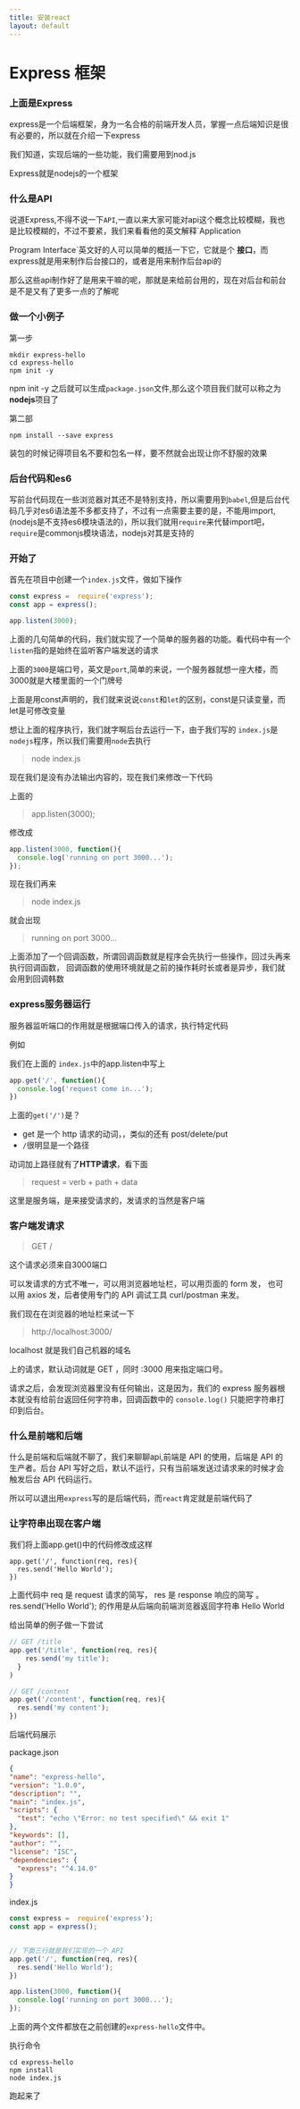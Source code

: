 ```yaml
---
title: 安装react
layout: default
---
```



# Express 框架

### 上面是Express

express是一个后端框架，身为一名合格的前端开发人员，掌握一点后端知识是很有必要的，所以就在介绍一下express

我们知道，实现后端的一些功能，我们需要用到nod.js

Express就是nodejs的一个框架

### 什么是API

说道Express,不得不说一下`API`,一直以来大家可能对api这个概念比较模糊，我也是比较模糊的，不过不要紧，我们来看看他的英文解释`Application

Program Interface`英文好的人可以简单的概括一下它，它就是个 **接口**，而express就是用来制作后台接口的，或者是用来制作后台api的

那么这些api制作好了是用来干嘛的呢，那就是来给前台用的，现在对后台和前台是不是又有了更多一点的了解呢

### 做一个小例子

第一步

```
mkdir express-hello
cd express-hello
npm init -y
```

npm init -y 之后就可以生成`package.json`文件,那么这个项目我们就可以称之为**nodejs**项目了

第二部

```
npm install --save express
```

装包的时候记得项目名不要和包名一样，要不然就会出现让你不舒服的效果

### 后台代码和es6

写前台代码现在一些浏览器对其还不是特别支持，所以需要用到`babel`,但是后台代码几乎对es6语法差不多都支持了，不过有一点需要主要的是，不能用import,(nodejs是不支持es6模块语法的)，所以我们就用`require`来代替import吧，`require`是commonjs模块语法，nodejs对其是支持的


### 开始了

首先在项目中创建一个`index.js`文件，做如下操作

```js
const express =  require('express');
const app = express();

app.listen(3000);
```

上面的几句简单的代码，我们就实现了一个简单的服务器的功能。看代码中有一个`listen`指的是始终在监听客户端发送的请求

上面的`3000`是端口号，英文是`port`,简单的来说，一个服务器就想一座大楼，而3000就是大楼里面的一个门牌号

上面是用const声明的，我们就来说说`const`和`let`的区别，const是只读变量，而let是可修改变量

想让上面的程序执行，我们就字啊后台去运行一下，由于我们写的 `index.js`是`nodejs`程序，所以我们需要用`node`去执行

>node index.js

现在我们是没有办法输出内容的，现在我们来修改一下代码

上面的

>app.listen(3000);

修改成

```js
app.listen(3000, function(){
  console.log('running on port 3000...');
});
```

现在我们再来

>node index.js

就会出现

>running on port 3000...

上面添加了一个回调函数，所谓回调函数就是程序会先执行一些操作，回过头再来执行回调函数，
回调函数的使用环境就是之前的操作耗时长或者是异步，我们就会用到回调韩数

### express服务器运行

服务器监听端口的作用就是根据端口传入的请求，执行特定代码

例如

我们在上面的 `index.js`中的app.listen中写上

```js
app.get('/', function(){
  console.log('request come in...');
})
```

上面的`get('/')`是？
- get 是一个 http 请求的动词，，类似的还有 post/delete/put
- `/`很明显是一个路径

动词加上路径就有了**HTTP请求**，看下面

>request = verb + path + data

这里是服务端，是来接受请求的，发请求的当然是客户端

### 客户端发请求

> GET /

这个请求必须来自3000端口

可以发请求的方式不唯一，可以用浏览器地址栏，可以用页面的 form 发， 也可以用 axios 发，后者使用专门的 API 调试工具 curl/postman 来发。

我们现在在浏览器的地址栏来试一下

>http://localhost:3000/

localhost 就是我们自己机器的域名

上的请求，默认动词就是 GET ，同时 :3000 用来指定端口号。

请求之后，会发现浏览器里没有任何输出，这是因为，我们的 express 服务器根本就没有给前台返回任何字符串，回调函数中的 `console.log()` 只能把字符串打印到后台。

### 什么是前端和后端

什么是前端和后端就不聊了，我们来聊聊api,前端是 API 的使用，后端是 API 的生产者。后台 API 写好之后，默认不运行，只有当前端发送过请求来的时候才会触发后台 API 代码运行。

所以可以退出用`express`写的是后端代码，而`react`肯定就是前端代码了

### 让字符串出现在客户端

我们将上面app.get()中的代码修改成这样

```
app.get('/', function(req, res){
  res.send('Hello World');
})
```

上面代码中 req 是 request 请求的简写， res 是 response 响应的简写 。res.send('Hello World'); 的作用是从后端向前端浏览器返回字符串 Hello World


给出简单的例子做一下尝试

```js
// GET /title
app.get('/title', function(req, res){
    res.send('my title');
  }
)

// GET /content
app.get('/content', function(req, res){
  res.send('my content');
})
```

后端代码展示

  package.json

  ```json
  {
  "name": "express-hello",
  "version": "1.0.0",
  "description": "",
  "main": "index.js",
  "scripts": {
    "test": "echo \"Error: no test specified\" && exit 1"
  },
  "keywords": [],
  "author": "",
  "license": "ISC",
  "dependencies": {
    "express": "^4.14.0"
  }
}
  ```

index.js

```js
const express =  require('express');
const app = express();


// 下面三行就是我们实现的一个 API
app.get('/', function(req, res){
  res.send('Hello World');
})

app.listen(3000, function(){
  console.log('running on port 3000...');
});
```

上面的两个文件都放在之前创建的`express-hello`文件中。

执行命令

```
cd express-hello
npm install
node index.js
```

跑起来了
